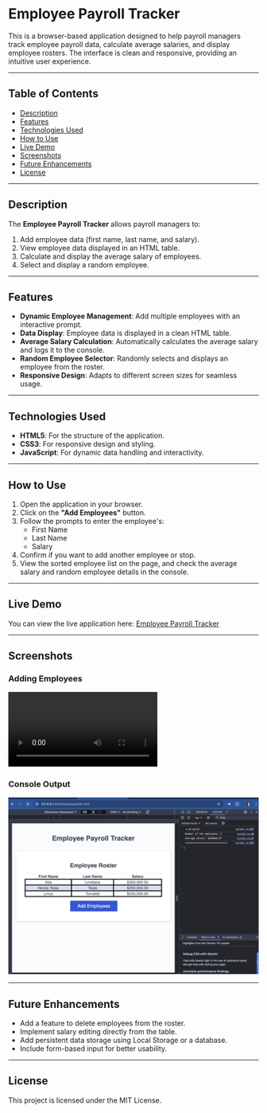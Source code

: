 # Employee Payroll Tracker

This is a browser-based application designed to help payroll managers track employee payroll data, calculate average salaries, and display employee rosters. The interface is clean and responsive, providing an intuitive user experience.

---

## Table of Contents

- [Description](#description)
- [Features](#features)
- [Technologies Used](#technologies-used)
- [How to Use](#how-to-use)
- [Live Demo](#live-demo)
- [Screenshots](#screenshots)
- [Future Enhancements](#future-enhancements)
- [License](#license)

---

## Description

The **Employee Payroll Tracker** allows payroll managers to:
1. Add employee data (first name, last name, and salary).
2. View employee data displayed in an HTML table.
3. Calculate and display the average salary of employees.
4. Select and display a random employee.

---

## Features

- **Dynamic Employee Management**: Add multiple employees with an interactive prompt.
- **Data Display**: Employee data is displayed in a clean HTML table.
- **Average Salary Calculation**: Automatically calculates the average salary and logs it to the console.
- **Random Employee Selector**: Randomly selects and displays an employee from the roster.
- **Responsive Design**: Adapts to different screen sizes for seamless usage.

---

## Technologies Used

- **HTML5**: For the structure of the application.
- **CSS3**: For responsive design and styling.
- **JavaScript**: For dynamic data handling and interactivity.

---

## How to Use

1. Open the application in your browser.
2. Click on the **"Add Employees"** button.
3. Follow the prompts to enter the employee's:
   - First Name
   - Last Name
   - Salary
4. Confirm if you want to add another employee or stop.
5. View the sorted employee list on the page, and check the average salary and random employee details in the console.

---

## Live Demo

You can view the live application here: [Employee Payroll Tracker](#)

---

## Screenshots

### Adding Employees
![Adding employees prompt](./Assets/demo.mov)

### Console Output
![Console output example](./Assets/concoleOutput.png)

---

## Future Enhancements

- Add a feature to delete employees from the roster.
- Implement salary editing directly from the table.
- Add persistent data storage using Local Storage or a database.
- Include form-based input for better usability.

---

## License

This project is licensed under the MIT License.

